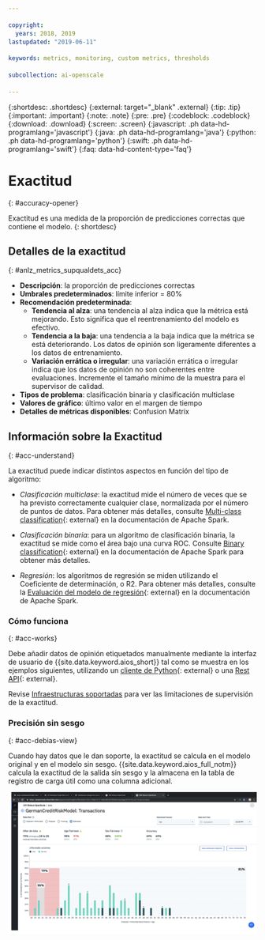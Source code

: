 ```yaml
---

copyright:
  years: 2018, 2019
lastupdated: "2019-06-11"

keywords: metrics, monitoring, custom metrics, thresholds

subcollection: ai-openscale

---
```


{:shortdesc: .shortdesc}
{:external: target="_blank" .external}
{:tip: .tip}
{:important: .important}
{:note: .note}
{:pre: .pre}
{:codeblock: .codeblock}
{:download: .download}
{:screen: .screen}
{:javascript: .ph data-hd-programlang='javascript'}
{:java: .ph data-hd-programlang='java'}
{:python: .ph data-hd-programlang='python'}
{:swift: .ph data-hd-programlang='swift'}
{:faq: data-hd-content-type='faq'}

# Exactitud
{: #accuracy-opener}

Exactitud es una medida de la proporción de predicciones correctas que contiene el modelo.
{: shortdesc}

## Detalles de la exactitud
{: #anlz_metrics_supqualdets_acc}

- **Descripción**: la proporción de predicciones correctas
- **Umbrales predeterminados**: límite inferior = 80%
- **Recomendación predeterminada**:
   - **Tendencia al alza**: una tendencia al alza indica que la métrica está mejorando. Esto significa que el reentrenamiento del modelo es efectivo.
   - **Tendencia a la baja**: una tendencia a la baja indica que la métrica se está deteriorando. Los datos de opinión son ligeramente diferentes a los datos de entrenamiento.
   - **Variación errática o irregular**: una variación errática o irregular indica que los datos de opinión no son coherentes entre evaluaciones. Incremente el tamaño mínimo de la muestra para el supervisor de calidad.
- **Tipos de problema**: clasificación binaria y clasificación multiclase
- **Valores de gráfico**: último valor en el margen de tiempo
- **Detalles de métricas disponibles**: Confusion Matrix


## Información sobre la Exactitud
{: #acc-understand}

La exactitud puede indicar distintos aspectos en función del tipo de algoritmo:

- *Clasificación multiclase*: la exactitud mide el número de veces que se ha previsto correctamente cualquier clase, normalizada por el número de puntos de datos. Para
obtener más detalles, consulte [Multi-class classification](https://spark.apache.org/docs/2.1.0/mllib-evaluation-metrics.html#multiclass-classification){: external} en la documentación de Apache Spark.

- *Clasificación binaria*: para un algoritmo de clasificación binaria, la exactitud se mide como el área bajo una curva ROC. Consulte
[Binary classification](https://spark.apache.org/docs/2.1.0/mllib-evaluation-metrics.html#binary-classification){: external} en la documentación de Apache Spark para obtener más detalles.

- *Regresión*: los algoritmos de regresión se miden utilizando el Coeficiente de determinación, o R2. Para obtener más detalles,
consulte la [Evaluación del modelo de regresión](https://spark.apache.org/docs/2.1.0/mllib-evaluation-metrics.html#regression-model-evaluation){: external} en la documentación de Apache Spark.

### Cómo funciona
{: #acc-works}

Debe añadir datos de opinión etiquetados manualmente mediante la interfaz de usuario de {{site.data.keyword.aios_short}} tal como se muestra
en los ejemplos siguientes, utilizando un [cliente de
Python](http://ai-openscale-python-client.mybluemix.net/#feedbacklogging){: external} o una
[Rest API](https://cloud.ibm.com/apidocs/ai-openscale#post-feedback-payload){: external}.

Revise [Infraestructuras soportadas](/docs/services/ai-openscale?topic=ai-openscale-in-ov#in-fram) para ver las limitaciones de supervisión de la exactitud.

### Precisión sin sesgo
{: #acc-debias-view}

Cuando hay datos que le dan soporte, la exactitud se calcula en el modelo original y en el modelo sin sesgo. {{site.data.keyword.aios_full_notm}} calcula la exactitud de la salida sin sesgo y la almacena en la tabla de registro de carga útil como una columna adicional.

![Aparece una visualización de modelo con la exactitud calculada para el modelo original y para el modelo sin sesgo](images/debiased-accuracy.png)
